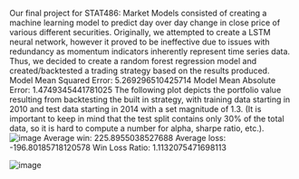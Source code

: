Our final project for STAT486: Market Models consisted of creating a machine learning model to predict day over day change in close price of various different securities. Originally, we attempted to create a LSTM neural network, however it proved to be ineffective due to issues with redundancy as momentum indicators inherently represent time series data. Thus, we 
decided to create a random forest regression model and created/backtested a trading strategy based on the results produced. 
Model Mean Squared Error: 5.269296510425714
Model Mean Absolute Error: 1.4749345441781025
The following plot depicts the portfolio value resulting from backtesting the built in strategy, with training data starting in 2010 and test data starting in 2014 with a set magnitude of 1.3. (It is important to keep in mind that the test split contains only 30% of the total data, so it is hard to compute a number for alpha, sharpe ratio, etc.). 
![image](https://github.com/evanwohl/MomentumML/assets/156111794/d66c024f-a1e3-4991-a367-daf22ab5e6bf)
Average win: 225.8955038527688
Average loss: -196.80185718120578
Win Loss Ratio:  1.1132075471698113



![image](https://github.com/evanwohl/MomentumML/assets/156111794/eed62714-6d34-48f1-8e36-2bab0d957eab)

